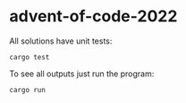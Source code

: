 # advent-of-code-2022

All solutions have unit tests:
```
cargo test
```

To see all outputs just run the program:
```
cargo run
```
